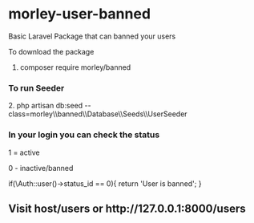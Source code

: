 # morley-user-banned
Basic Laravel Package that can banned your users


To download the package
1. composer require morley/banned
<h3>To run Seeder</h3>
2. php artisan db:seed --class=morley\\banned\\Database\\Seeds\\UserSeeder
<h3>In your login you can check the status </h3>
<p>1 = active</p>
<p>0 - inactive/banned</p>

if(\Auth::user()->status_id == 0){
    return 'User is banned';
}

<h2>Visit host/users or http://127.0.0.1:8000/users</h2>

